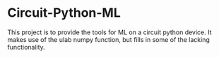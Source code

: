 # Circuit-Python-ML
This project is to provide the tools for ML on a circuit python device. It makes use of the ulab numpy function, but fills in some of the lacking functionality.  
